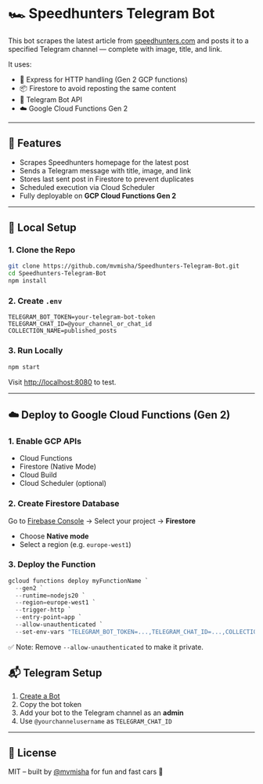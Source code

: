 # 🏎️ Speedhunters Telegram Bot

This bot scrapes the latest article from [speedhunters.com](https://www.speedhunters.com) and posts it to a specified Telegram channel — complete with image, title, and link.

It uses:
- 🔎 Express for HTTP handling (Gen 2 GCP functions)
- 📦 Firestore to avoid reposting the same content
- 🤖 Telegram Bot API
- ☁️ Google Cloud Functions Gen 2

---

## 🚀 Features

- Scrapes Speedhunters homepage for the latest post
- Sends a Telegram message with title, image, and link
- Stores last sent post in Firestore to prevent duplicates
- Scheduled execution via Cloud Scheduler
- Fully deployable on **GCP Cloud Functions Gen 2**

---

## 🧰 Local Setup

### 1. Clone the Repo

```bash
git clone https://github.com/mvmisha/Speedhunters-Telegram-Bot.git
cd Speedhunters-Telegram-Bot
npm install
```

### 2. Create `.env`

```env
TELEGRAM_BOT_TOKEN=your-telegram-bot-token
TELEGRAM_CHAT_ID=@your_channel_or_chat_id
COLLECTION_NAME=published_posts
```

### 3. Run Locally

```bash
npm start
```

Visit [http://localhost:8080](http://localhost:8080) to test.

---

## ☁️ Deploy to Google Cloud Functions (Gen 2)

### 1. Enable GCP APIs

- Cloud Functions
- Firestore (Native Mode)
- Cloud Build
- Cloud Scheduler (optional)

### 2. Create Firestore Database

Go to [Firebase Console](https://console.firebase.google.com/) → Select your project → **Firestore**  
- Choose **Native mode**
- Select a region (e.g. `europe-west1`)

### 3. Deploy the Function

```powershell
gcloud functions deploy myFunctionName `
  --gen2 `
  --runtime=nodejs20 `
  --region=europe-west1 `
  --trigger-http `
  --entry-point=app `
  --allow-unauthenticated `
  --set-env-vars "TELEGRAM_BOT_TOKEN=...,TELEGRAM_CHAT_ID=...,COLLECTION_NAME=published_posts"
```

✅ Note: Remove `--allow-unauthenticated` to make it private.



## 📬 Telegram Setup

1. [Create a Bot](https://t.me/BotFather)
2. Copy the bot token
3. Add your bot to the Telegram channel as an **admin**
4. Use `@yourchannelusername` as `TELEGRAM_CHAT_ID`

---

## 📄 License

MIT – built by [@mvmisha](https://github.com/mvmisha) for fun and fast cars 🏁